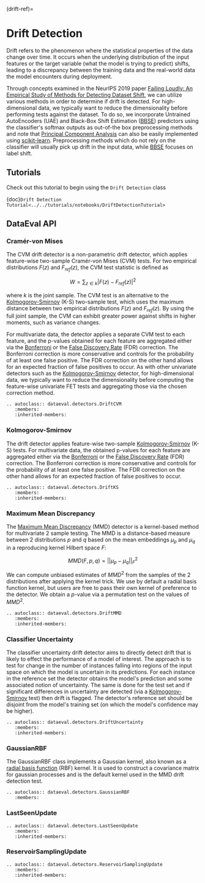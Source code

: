 (drift-ref)=

# Drift Detection

Drift refers to the phenomenon where the statistical properties of the data change over time. It occurs when the underlying
distribution of the input features or the target variable (what the model is trying to predict) shifts, leading to a discrepancy
between the training data and the real-world data the model encounters during deployment.

Through concepts examined in the NeurIPS 2019 paper [Failing Loudly: An Empirical Study of Methods for Detecting Dataset Shift](https://arxiv.org/abs/1810.11953),
we can utilize various methods in order to determine if drift is detected. For high-dimensional
data, we typically want to reduce the dimensionality before performing tests against the dataset. To do so, we incorporate Untrained
AutoEncoders (UAE) and Black-Box Shift Estimation ([BBSE]) predictors using the classifier's softmax outputs as out-of-the box
preprocessing methods and note that [Principal Component Analysis] can also be easily implemented using [scikit-learn].
Preprocessing methods which do not rely on the classifier will usually pick up drift in the input data, while [BBSE] focuses
on label shift.

## Tutorials

Check out this tutorial to begin using the `Drift Detection` class

{doc}`Drift Detection Tutorial<../../tutorials/notebooks/DriftDetectionTutorial>`

## DataEval API

### Cramér-von Mises

The CVM drift detector is a non-parametric drift detector, which applies feature-wise two-sample Cramér-von Mises (CVM) tests.
For two empirical distributions $F(z)$ and $F_{ref}(z)$, the CVM test statistic is defined as

$$
W = \sum_{z\in k} \left| F(z) - F_{ref}(z) \right|^2
$$

where $k$ is the joint sample. The CVM test is an alternative to the [Kolmogorov-Smirnov] (K-S) two-sample test, which
uses the maximum distance between two empirical distributions $F(z)$ and $F_{ref}(z)$. By using the full joint
sample, the CVM can exhibit greater power against shifts in higher moments, such as variance changes.

For multivariate data, the detector applies a separate CVM test to each feature, and the p-values obtained for each feature
are aggregated either via the [Bonferroni] or the [False Discovery Rate] (FDR) correction. The Bonferroni correction is more
conservative and controls for the probability of at least one false positive. The FDR correction on the other hand allows for
an expected fraction of false positives to occur. As with other univariate detectors such as the [Kolmogorov-Smirnov] detector,
for high-dimensional data, we typically want to reduce the dimensionality before computing the feature-wise univariate FET
tests and aggregating those via the chosen correction method.

```{eval-rst}
.. autoclass:: dataeval.detectors.DriftCVM
   :members:
   :inherited-members:
```

### Kolmogorov-Smirnov

The drift detector applies feature-wise two-sample [Kolmogorov-Smirnov] (K-S) tests. For multivariate data, the obtained
p-values for each feature are aggregated either via the [Bonferroni] or the [False Discovery Rate] (FDR) correction.
The Bonferroni correction is more conservative and controls for the probability of at least one false positive. The FDR
correction on the other hand allows for an expected fraction of false positives to occur.

```{eval-rst}
.. autoclass:: dataeval.detectors.DriftKS
   :members:
   :inherited-members:
```

### Maximum Mean Discrepancy

The [Maximum Mean Discrepancy] (MMD) detector is a kernel-based method for multivariate 2 sample testing. The MMD is
a distance-based measure between 2 distributions *p* and *q* based on the mean embeddings $\mu_{p}$ and $\mu_{q}$
in a reproducing kernel Hilbert space $F$:

$$
MMD(F, p, q) = || \mu_{p} - \mu_{q} ||^2_{F}
$$

We can compute unbiased estimates of $MMD^2$ from the samples of the 2 distributions after applying the kernel trick.
We use by default a radial basis function kernel, but users are free to pass their own kernel of preference to the detector.
We obtain a $p$-value via a permutation test on the values of $MMD^2$.

```{eval-rst}
.. autoclass:: dataeval.detectors.DriftMMD
   :members:
   :inherited-members:
```

### Classifier Uncertainty

The classifier uncertainty drift detector aims to directly detect drift that is likely to effect the performance of a model
of interest. The approach is to test for change in the number of instances falling into regions of the input space on which
the model is uncertain in its predictions. For each instance in the reference set the detector obtains the model's prediction
and some associated notion of uncertainty. The same is done for the test set and if significant differences in uncertainty
are detected (via a [Kolmogorov-Smirnov] test) then drift is flagged. The detector's reference set should be disjoint from
the model's training set (on which the model's confidence may be higher).

```{eval-rst}
.. autoclass:: dataeval.detectors.DriftUncertainty
   :members:
   :inherited-members:
```

### GaussianRBF

The GaussianRBF class implements a Gaussian kernel, also known as a [radial basis function] (RBF) kernel. It is used
to construct a covariance matrix for gaussian processes and is the default kernel used in the MMD drift detection test.

```{eval-rst}
.. autoclass:: dataeval.detectors.GaussianRBF
   :members:
```

### LastSeenUpdate

```{eval-rst}
.. autoclass:: dataeval.detectors.LastSeenUpdate
   :members:
   :inherited-members:
```

### ReservoirSamplingUpdate

```{eval-rst}
.. autoclass:: dataeval.detectors.ReservoirSamplingUpdate
   :members:
   :inherited-members:
```

[bbse]: https://arxiv.org/abs/1802.03916
[bonferroni]: https://mathworld.wolfram.com/BonferroniCorrection.html
[drift_ref]: https://arxiv.org/abs/1802.03916
[false discovery rate]: http://www.math.tau.ac.il/~ybenja/MyPapers/benjamini_hochberg1995.pdf
[kolmogorov-smirnov]: https://en.wikipedia.org/wiki/Kolmogorov%E2%80%93Smirnov_test
[maximum mean discrepancy]: http://jmlr.csail.mit.edu/papers/v13/gretton12a.html
[principal component analysis]: https://en.wikipedia.org/wiki/Principal_component_analysis
[radial basis function]: https://en.wikipedia.org/wiki/Radial_basis_function_kernel
[scikit-learn]: https://scikit-learn.org/stable/modules/generated/sklearn.decomposition.PCA.html
